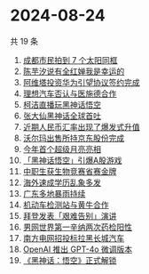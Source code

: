 # 2024-08-24

共 19 条

<!-- BEGIN -->
<!-- 最后更新时间 Sat Aug 24 2024 14:11:20 GMT+0800 (China Standard Time) -->

1. [成都市民拍到 7 个太阳同框](https://www.zhihu.com/search?q=%E6%88%90%E9%83%BD%E5%B8%82%E6%B0%91%E6%8B%8D%E5%88%B0%207%20%E4%B8%AA%E5%A4%AA%E9%98%B3%E5%90%8C%E6%A1%86)
1. [陈芋汐说有全红婵我是幸运的](https://www.zhihu.com/search?q=%E9%99%88%E8%8A%8B%E6%B1%90%E8%AF%B4%E6%9C%89%E5%85%A8%E7%BA%A2%E5%A9%B5%E6%88%91%E6%98%AF%E5%B9%B8%E8%BF%90%E7%9A%84)
1. [阿维塔投资华为引望协议签约完成](https://www.zhihu.com/search?q=%E9%98%BF%E7%BB%B4%E5%A1%94%E6%8A%95%E8%B5%84%E5%8D%8E%E4%B8%BA%E5%BC%95%E6%9C%9B%E5%8D%8F%E8%AE%AE%E7%AD%BE%E7%BA%A6%E5%AE%8C%E6%88%90)
1. [理想汽车否认与医施德合作](https://www.zhihu.com/search?q=%E7%90%86%E6%83%B3%E6%B1%BD%E8%BD%A6%E5%90%A6%E8%AE%A4%E4%B8%8E%E5%8C%BB%E6%96%BD%E5%BE%B7%E5%90%88%E4%BD%9C)
1. [柯洁直播玩黑神话悟空](https://www.zhihu.com/search?q=%E6%9F%AF%E6%B4%81%E7%9B%B4%E6%92%AD%E7%8E%A9%E9%BB%91%E7%A5%9E%E8%AF%9D%E6%82%9F%E7%A9%BA)
1. [张大仙黑神话全球首吐](https://www.zhihu.com/search?q=%E5%BC%A0%E5%A4%A7%E4%BB%99%E9%BB%91%E7%A5%9E%E8%AF%9D%E5%85%A8%E7%90%83%E9%A6%96%E5%90%90)
1. [近期人民币汇率出现了爆发式升值](https://www.zhihu.com/search?q=%E8%BF%91%E6%9C%9F%E4%BA%BA%E6%B0%91%E5%B8%81%E6%B1%87%E7%8E%87%E5%87%BA%E7%8E%B0%E4%BA%86%E7%88%86%E5%8F%91%E5%BC%8F%E5%8D%87%E5%80%BC)
1. [沃尔玛出售所持京东股份完成](https://www.zhihu.com/search?q=%E6%B2%83%E5%B0%94%E7%8E%9B%E5%87%BA%E5%94%AE%E6%89%80%E6%8C%81%E4%BA%AC%E4%B8%9C%E8%82%A1%E4%BB%BD%E5%AE%8C%E6%88%90)
1. [今年首个超级月亮亮相](https://www.zhihu.com/search?q=%E4%BB%8A%E5%B9%B4%E9%A6%96%E4%B8%AA%E8%B6%85%E7%BA%A7%E6%9C%88%E4%BA%AE%E4%BA%AE%E7%9B%B8)
1. [「黑神话悟空」引爆A股游戏](https://www.zhihu.com/search?q=%E3%80%8C%E9%BB%91%E7%A5%9E%E8%AF%9D%E6%82%9F%E7%A9%BA%E3%80%8D%E5%BC%95%E7%88%86A%E8%82%A1%E6%B8%B8%E6%88%8F)
1. [中职生获生物竞赛省赛金牌](https://www.zhihu.com/search?q=%E4%B8%AD%E8%81%8C%E7%94%9F%E8%8E%B7%E7%94%9F%E7%89%A9%E7%AB%9E%E8%B5%9B%E7%9C%81%E8%B5%9B%E9%87%91%E7%89%8C)
1. [海外速成学历乱象多发](https://www.zhihu.com/search?q=%E6%B5%B7%E5%A4%96%E9%80%9F%E6%88%90%E5%AD%A6%E5%8E%86%E4%B9%B1%E8%B1%A1%E5%A4%9A%E5%8F%91)
1. [广东多地暴雨持续](https://www.zhihu.com/search?q=%E5%B9%BF%E4%B8%9C%E5%A4%9A%E5%9C%B0%E6%9A%B4%E9%9B%A8%E6%8C%81%E7%BB%AD)
1. [机动车检测站与黄牛合作](https://www.zhihu.com/search?q=%E6%9C%BA%E5%8A%A8%E8%BD%A6%E6%A3%80%E6%B5%8B%E7%AB%99%E4%B8%8E%E9%BB%84%E7%89%9B%E5%90%88%E4%BD%9C)
1. [拜登发表「艰难告别」演讲](https://www.zhihu.com/search?q=%E6%8B%9C%E7%99%BB%E5%8F%91%E8%A1%A8%E3%80%8C%E8%89%B0%E9%9A%BE%E5%91%8A%E5%88%AB%E3%80%8D%E6%BC%94%E8%AE%B2)
1. [男网世界第一辛纳两次药检阳性](https://www.zhihu.com/search?q=%E7%94%B7%E7%BD%91%E4%B8%96%E7%95%8C%E7%AC%AC%E4%B8%80%E8%BE%9B%E7%BA%B3%E4%B8%A4%E6%AC%A1%E8%8D%AF%E6%A3%80%E9%98%B3%E6%80%A7)
1. [南方电网招投标拉黑长城汽车](https://www.zhihu.com/search?q=%E5%8D%97%E6%96%B9%E7%94%B5%E7%BD%91%E6%8B%9B%E6%8A%95%E6%A0%87%E6%8B%89%E9%BB%91%E9%95%BF%E5%9F%8E%E6%B1%BD%E8%BD%A6)
1. [OpenAI 推出 GPT-4o 微调版本](https://www.zhihu.com/search?q=OpenAI%20%E6%8E%A8%E5%87%BA%20GPT-4o%20%E5%BE%AE%E8%B0%83%E7%89%88%E6%9C%AC)
1. [《黑神话：悟空》正式解锁](https://www.zhihu.com/search?q=%E3%80%8A%E9%BB%91%E7%A5%9E%E8%AF%9D%EF%BC%9A%E6%82%9F%E7%A9%BA%E3%80%8B%E6%AD%A3%E5%BC%8F%E8%A7%A3%E9%94%81)

<!-- END -->
